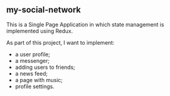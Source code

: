 ## my-social-network

This is a Single Page Application in which state management is implemented using Redux.

As part of this project, I want to implement:
  - a user profile;
  - a messenger;
  - adding users to friends;
  - a news feed;
  - a page with music;
  - profile settings.
